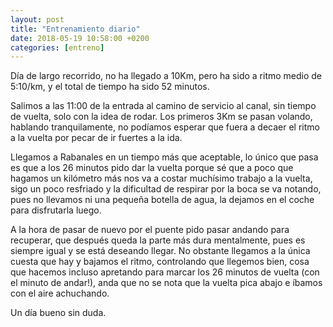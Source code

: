 ```yaml
---
layout: post
title: "Entrenamiento diario"
date: 2018-05-19 10:58:00 +0200
categories: [entreno]
---
```

Día de largo recorrido, no ha llegado a 10Km, pero ha sido a ritmo medio de 5:10/km, y el total de tiempo ha sido 52 minutos.

Salimos a las 11:00 de la entrada al camino de servicio al canal, sin tiempo de vuelta, solo con la idea de rodar. Los primeros 3Km se pasan volando, hablando tranquilamente, no podíamos esperar que fuera a decaer el ritmo a la vuelta por pecar de ir fuertes a la ida.

Llegamos a Rabanales en un tiempo más que aceptable, lo único que pasa es que a los 26 minutos pido dar la vuelta porque sé que a poco que hagamos un kilómetro más nos va a costar muchísimo trabajo a la vuelta, sigo un poco resfriado y la dificultad de respirar por la boca se va notando, pues no llevamos ni una pequeña botella de agua, la dejamos en el coche para disfrutarla luego.

A la hora de pasar de nuevo por el puente pido pasar andando para recuperar, que después queda la parte más dura mentalmente, pues es siempre igual y se está deseando llegar. No obstante llegamos a la única cuesta que hay y bajamos el ritmo, controlando que llegemos bien, cosa que hacemos incluso apretando para marcar los 26 minutos de vuelta (con el minuto de andar!), anda que no se nota que la vuelta pica abajo e íbamos con el aire achuchando.

Un día bueno sin duda.
